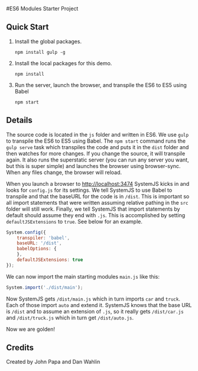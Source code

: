 #ES6 Modules Starter Project

## Quick Start


1. Install the global packages.

    `npm install gulp -g`

2. Install the local packages for this demo.

    `npm install`

3. Run the server, launch the browser, and transpile the ES6 to ES5 using Babel

    `npm start`

## Details

The source code is located in the `js` folder and written in ES6. We use `gulp` to transpile the ES6 to ES5 using Babel. The `npm start` command runs the `gulp serve` task which transpiles the code and puts it in the `dist` folder and then watches for more changes. If you change the source, it will transpile again. It also runs the superstatic server (you can run any server you want, but this is super simple) and launches the browser using browser-sync. When any files change, the browser will reload.

When you launch a browser to [http://localhost:3474](http://localhost:3474) SystemJS kicks in and looks for `config.js` for its settings. We tell SystemJS to use Babel to transpile and that the baseURL for the code is in `/dist`. This is important so all import statements that were written assuming relative pathing in the `src` folder will still work. Finally, we tell SystemJS that import statements by default should assume they end with `.js`. This is accomplished by setting `defaultJSExtensions` to `true`. See below for an example.

```javascript
System.config({
    transpiler: 'babel',
    baseURL: '/dist',
    babelOptions: {
    },
    defaultJSExtensions: true
});
```

We can now import the main starting modules `main.js` like this:

```javascript
System.import('./dist/main');
```

Now SystemJS gets `/dist/main.js` which in turn imports `car` and `truck`. Each of those import `auto` and extend it.
SystemJS knows that the base URL is `/dist` and to assume an extension of `.js`, so it really gets `/dist/car.js` and `/dist/truck.js`
which in turn get `/dist/auto.js`.

Now we are golden!

## Credits

Created by John Papa and Dan Wahlin
